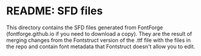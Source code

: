 README: SFD files
=================

This directory contains the SFD files generated from FontForge (fontforge.github.io if you need to download a copy). They are the result of merging changes from the Fontstruct version of the .ttf file with the files in the repo and contain font metadata that Fontstruct doesn't allow you to edit. 
